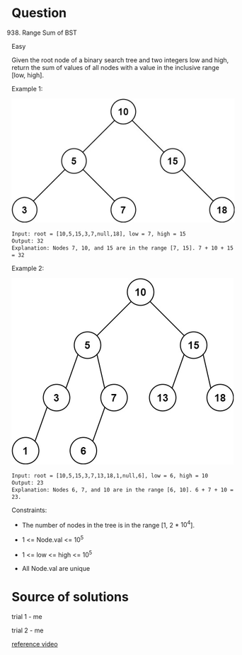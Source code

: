# Question

938. Range Sum of BST

Easy

Given the root node of a binary search tree and two integers low and high, return the sum of values of all nodes with a value in the inclusive range [low, high].

Example 1:

![Example 1](./938-1.jpeg)

    Input: root = [10,5,15,3,7,null,18], low = 7, high = 15
    Output: 32
    Explanation: Nodes 7, 10, and 15 are in the range [7, 15]. 7 + 10 + 15 = 32

Example 2:

![Example 2](./938-2.jpeg)

    Input: root = [10,5,15,3,7,13,18,1,null,6], low = 6, high = 10
    Output: 23
    Explanation: Nodes 6, 7, and 10 are in the range [6, 10]. 6 + 7 + 10 = 23.

Constraints:

- The number of nodes in the tree is in the range [1, 2 * $10^4$].

- 1 <= Node.val <= $10^5$

- 1 <= low <= high <= $10^5$

- All Node.val are unique

# Source of solutions

trial 1 - me

trial 2 - me

[reference video](https://www.youtube.com/watch?v=uLVG45n4Sbg)
